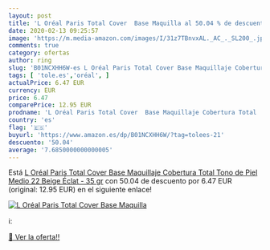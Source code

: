 ```yaml
---
layout: post
title: 'L Oréal Paris Total Cover  Base Maquilla al 50.04 % de descuento'
date: 2020-02-13 09:25:57
image: 'https://m.media-amazon.com/images/I/31z7TBnvxAL._AC_._SL200_.jpg'
comments: true
category: ofertas
author: ring
slug: 'B01NCXHH6W-es L Oréal Paris Total Cover Base Maquillaje Cobertura Total...'
tags: [ 'tole.es','oréal', ]
actualPrice: 6.47 EUR
currency: EUR
price: 6.47
comparePrice: 12.95 EUR
prodname: 'L Oréal Paris Total Cover  Base Maquillaje Cobertura Total  Tono de Piel Medio 22 Beige Éclat - 35 gr'
country: 'es'
flag: '🇪🇸'
buyurl: 'https://www.amazon.es/dp/B01NCXHH6W/?tag=tolees-21'
descuento: '50.04'
average: '7.6850000000000005'
---
```


Está [L Oréal Paris Total Cover  Base Maquillaje Cobertura Total  Tono de Piel Medio 22 Beige Éclat - 35 gr](https://www.amazon.es/dp/B01NCXHH6W/?tag=tolees-21) con 50.04 de descuento por 6.47 EUR (original: 12.95 EUR) en el siguiente enlace!

[![L Oréal Paris Total Cover  Base Maquilla](https://m.media-amazon.com/images/I/31z7TBnvxAL._AC_._SL200_.jpg)](https://www.amazon.es/dp/B01NCXHH6W/?tag=tolees-21)

ℹ️:


[🛒 Ver la oferta!!](https://www.amazon.es/dp/B01NCXHH6W/?tag=tolees-21)
